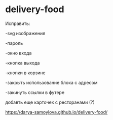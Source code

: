 # delivery-food

Исправить:

-svg изображения

-пароль

-окно входа

-кнопка выхода

-кнопки в корзине

-закрыть использование блока с адресом

-закинуть ссылки в футере

добавть еще карточек с ресторанами (?)

https://darya-samoylova.github.io/delivery-food/
